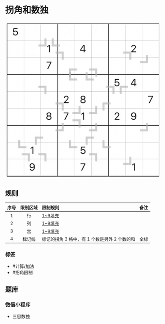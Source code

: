 # 拐角和数独
<!-- START doctoc generated TOC please keep comment here to allow auto update -->
<!-- DON'T EDIT THIS SECTION, INSTEAD RE-RUN doctoc TO UPDATE -->

<!-- END doctoc generated TOC please keep comment here to allow auto update -->

![题](../../../../../images/sudoku/拐角和数独.png)

## 规则

| 序号  | 限制区域 | 限制规则                        | 备注  |
|:---:|:----:|:----------------------------|:---:|
|  1  |  行   | [1~9填充]                     |     |
|  2  |  列   | [1~9填充]                     |     |
|  3  |  宫   | [1~9填充]                     |     |
|  4  | 标记线  | 标记的拐角 3 格中，有 1 个数是另外 2 个数的和 | 全标  |

### 标签

- #计算/加法
- #拐角限制

## 题库

### 微信小程序

- 三思数独

[1~9填充]: ../../../../../rules/rules.md#1to9填充
